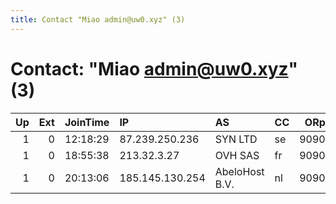 ```yaml
---
title: Contact "Miao admin@uw0.xyz" (3)
---
```


# Contact: "Miao admin@uw0.xyz" (3)

|   Up |   Ext | JoinTime   | IP              | AS             | CC   |   ORp |   Dirp | OS    | Version   | Nickname   |   eFamMembers |
|-----:|------:|:-----------|:----------------|:---------------|:-----|------:|-------:|:------|:----------|:-----------|--------------:|
|    1 |     0 | 12:18:29   | 87.239.250.236  | SYN LTD        | se   |  9090 |   9030 | Linux | 0.2.9.10  | uw0se      |             1 |
|    1 |     0 | 18:55:38   | 213.32.3.27     | OVH SAS        | fr   |  9090 |   9030 | Linux | 0.2.5.14  | uw0fr      |             1 |
|    1 |     0 | 20:13:06   | 185.145.130.254 | AbeloHost B.V. | nl   |  9090 |   9030 | Linux | 0.2.9.10  | uw0nl      |             1 |
